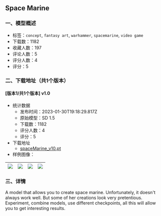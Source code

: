 ## Space Marine
### 一、模型概述

- 标签：`concept`, `fantasy art`, `warhammer`, `spacemarine`, `video game`
- 下载数：1182
- 收藏人数：197
- 评论人数：5
- 评分人数：4
- 评分：5

### 二、下载地址（共1个版本）

#### [版本1/共1个版本] v1.0

- 统计数据
  - 发布时间：2023-01-30T19:18:29.817Z
  - 原始模型：SD 1.5
  - 下载数：1182
  - 评分人数：4
  - 评分：5
- 下载地址
  - [spaceMarine_v10.pt](https://civitai.com/api/download/models/6627)
- 样例图像：

| <img src="https://image.civitai.com/xG1nkqKTMzGDvpLrqFT7WA/b11798c1-6248-4103-238e-bee8f9c94100/width=450/60234.jpeg" /> | <img src="https://image.civitai.com/xG1nkqKTMzGDvpLrqFT7WA/12b28d32-c947-4c33-69ab-f7849e8a2600/width=450/60241.jpeg" /> | <img src="https://image.civitai.com/xG1nkqKTMzGDvpLrqFT7WA/4a3fbc77-5228-4db5-14b0-0856afc8f100/width=450/60240.jpeg" /> | <img src="https://image.civitai.com/xG1nkqKTMzGDvpLrqFT7WA/5fb3195f-0f1a-4dfb-0f61-ca2364ed5600/width=450/60239.jpeg" /> |
| ---- | ---- | ---- | ---- |


### 三、详情
<p>A model that allows you to create space marine. Unfortunately, it doesn't always work well. But some of her creations look very pretentious. Experiment, combine models, use different checkpoints, all this will allow you to get interesting results.</p>